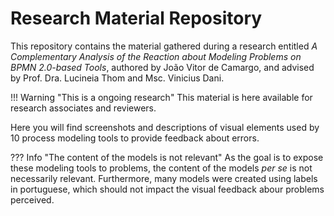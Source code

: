 # Research Material Repository

This repository contains the material gathered during a research entitled _A Complementary Analysis of the Reaction about Modeling Problems on BPMN 2.0-based Tools_, authored by João Vitor de Camargo, and advised by Prof. Dra. Lucineia Thom and Msc. Vinicius Dani.

!!! Warning "This is a ongoing research"
    This material is here available for research associates and reviewers.

Here you will find screenshots and descriptions of visual elements used by 10 process modeling tools to provide feedback about errors.

??? Info "The content of the models is not relevant"
    As the goal is to expose these modeling tools to problems, the content of the models _per se_ is not necessarily relevant. Furthermore, many models were created using labels in portuguese, which should not impact the visual feedback abour problems perceived.

